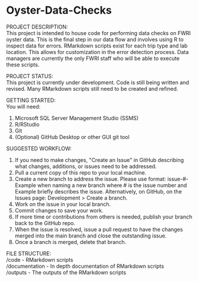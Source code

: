 # Oyster-Data-Checks

PROJECT DESCRIPTION:  
This project is intended to house code for performing data checks on FWRI oyster data. This is the final step in our data flow and involves using R to inspect data for errors. RMarkdown scripts exist for each trip type and lab location. This allows for customization in the error detection process. Data managers are currently the only FWRI staff who will be able to execute these scripts.

PROJECT STATUS:  
This project is currently under development. Code is still being written and revised. Many RMarkdown scripts still need to be created and refined.

GETTING STARTED:  
You will need:
1. Microsoft SQL Server Management Studio (SSMS) 
2. R/RStudio
3. Git 
4. (Optional) GitHub Desktop or other GUI git tool

SUGGESTED WORKFLOW:
1. If you need to make changes, "Create an Issue" in GitHub describing what changes, additions, or issues need to be addressed.
2. Pull a current copy of this repo to your local machine.
3. Create a new branch to address the issue. Please use format: issue-#-Example when naming a new branch where # is the issue number and Example briefly describes the issue. Alternatively, on GitHub, on the Issues page: Development > Create a branch. 
4. Work on the issue in your local branch.
5. Commit changes to save your work.
6. If more time or contributions from others is needed, publish your branch back to the GitHub repo.
7. When the issue is resolved, issue a pull request to have the changes merged into the main branch and close the outstanding issue.
8. Once a branch is merged, delete that branch.

FILE STRUCTURE:  
/code - RMarkdown scripts  
/documentation - In depth documentation of RMarkdown scripts  
/outputs - The outputs of the RMarkdown scripts  
